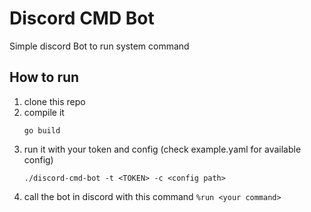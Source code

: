 # Discord CMD Bot
Simple discord Bot to run system command

## How to run
1. clone this repo
2. compile it
    ```shell
    go build
    ```
3. run it with your token and config (check example.yaml for available config)
    ```shell
   ./discord-cmd-bot -t <TOKEN> -c <config path>
    ```
4. call the bot in discord with this command ```%run <your command>```